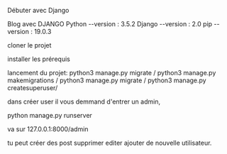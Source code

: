 Débuter avec Django

Blog avec DJANGO
Python --version : 3.5.2
Django --version : 2.0
pip --version : 19.0.3

cloner le projet

installer les prérequis

lancement du projet:
python3 manage.py migrate /
python3 manage.py makemigrations /
python3 manage.py migrate /
python3 manage.py createsuperuser/

dans créer user il vous demmand d'entrer un admin,

python manage.py runserver

va sur 127.0.0.1:8000/admin

tu peut créer des post supprimer editer ajouter de nouvelle utilisateur.

